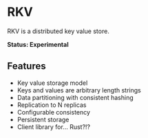 
# RKV

RKV is a distributed key value store.

**Status: Experimental**

## Features

* Key value storage model
* Keys and values are arbitrary length strings
* Data partitioning with consistent hashing
* Replication to N replicas
* Configurable consistency
* Persistent storage
* Client library for... Rust?!?
